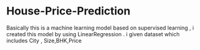 # House-Price-Prediction
Basically this is  a machine learning model based on supervised learning , i created this model by using LinearRegression . i given dataset which includes City , Size,BHK,Price
